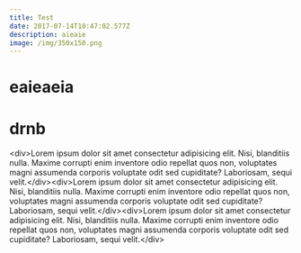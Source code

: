 ```yaml
---
title: Test
date: 2017-07-14T10:47:02.577Z
description: aieaie
image: /img/350x150.png
---
```

# eaieaeia

# drnb

&lt;div>Lorem ipsum dolor sit amet consectetur adipisicing elit. Nisi, blanditiis nulla. Maxime corrupti enim inventore odio repellat quos non, voluptates magni assumenda corporis voluptate odit sed cupiditate? Laboriosam, sequi velit.&lt;/div>&lt;div>Lorem ipsum dolor sit amet consectetur adipisicing elit. Nisi, blanditiis nulla. Maxime corrupti enim inventore odio repellat quos non, voluptates magni assumenda corporis voluptate odit sed cupiditate? Laboriosam, sequi velit.&lt;/div>&lt;div>Lorem ipsum dolor sit amet consectetur adipisicing elit. Nisi, blanditiis nulla. Maxime corrupti enim inventore odio repellat quos non, voluptates magni assumenda corporis voluptate odit sed cupiditate? Laboriosam, sequi velit.&lt;/div>

